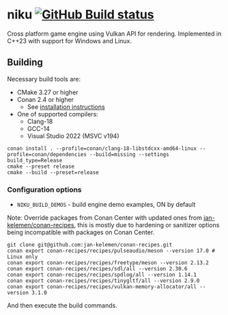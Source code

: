 # niku [![GitHub Build status](https://github.com/jan-kelemen/niku/actions/workflows/ci.yml/badge.svg?branch=master)](https://github.com/jan-kelemen/niku/actions/workflows/ci.yml)

Cross platform game engine using Vulkan API for rendering. Implemented in C++23 with support for Windows and Linux.

## Building
Necessary build tools are:
* CMake 3.27 or higher
* Conan 2.4 or higher
  * See [installation instructions](https://docs.conan.io/2/installation.html)
* One of supported compilers:
  * Clang-18
  * GCC-14
  * Visual Studio 2022 (MSVC v194)

```
conan install . --profile=conan/clang-18-libstdcxx-amd64-linux --profile=conan/dependencies --build=missing --settings build_type=Release
cmake --preset release
cmake --build --preset=release
```

### Configuration options
* `NIKU_BUILD_DEMOS` - build engine demo examples, ON by default

Note: Override packages from Conan Center with updated ones from [jan-kelemen/conan-recipes](https://github.com/jan-kelemen/conan-recipes), this is mostly due to hardening or sanitizer options being incompatible with packages on Conan Center.
```
git clone git@github.com:jan-kelemen/conan-recipes.git
conan export conan-recipes/recipes/pulseaudio/meson --version 17.0 # Linux only
conan export conan-recipes/recipes/freetype/meson --version 2.13.2
conan export conan-recipes/recipes/sdl/all --version 2.30.6
conan export conan-recipes/recipes/spdlog/all --version 1.14.1
conan export conan-recipes/recipes/tinygltf/all --version 2.9.0
conan export conan-recipes/recipes/vulkan-memory-allocator/all --version 3.1.0
```

And then execute the build commands.
